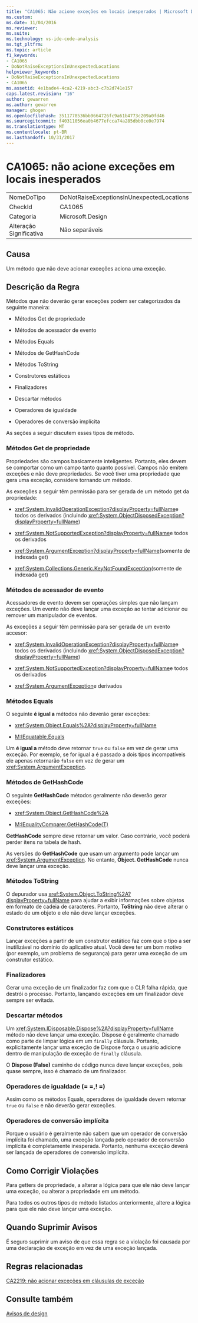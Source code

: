 ```yaml
---
title: "CA1065: Não acione exceções em locais inesperados | Microsoft Docs"
ms.custom: 
ms.date: 11/04/2016
ms.reviewer: 
ms.suite: 
ms.technology: vs-ide-code-analysis
ms.tgt_pltfrm: 
ms.topic: article
f1_keywords:
- CA1065
- DoNotRaiseExceptionsInUnexpectedLocations
helpviewer_keywords:
- DoNotRaiseExceptionsInUnexpectedLocations
- CA1065
ms.assetid: 4e1bade4-4ca2-4219-abc3-c7b2d741e157
caps.latest.revision: "16"
author: gewarren
ms.author: gewarren
manager: ghogen
ms.openlocfilehash: 3511778536bb9664726fc9a61b4773c209a0fd46
ms.sourcegitcommit: f40311056ea0b4677efcca74a285dbb0ce0e7974
ms.translationtype: MT
ms.contentlocale: pt-BR
ms.lasthandoff: 10/31/2017
---
```

# <a name="ca1065-do-not-raise-exceptions-in-unexpected-locations"></a>CA1065: não acione exceções em locais inesperados
|||  
|-|-|  
|NomeDoTipo|DoNotRaiseExceptionsInUnexpectedLocations|  
|CheckId|CA1065|  
|Categoria|Microsoft.Design|  
|Alteração Significativa|Não separáveis|  
  
## <a name="cause"></a>Causa  
 Um método que não deve acionar exceções aciona uma exceção.  
  
## <a name="rule-description"></a>Descrição da Regra  
 Métodos que não deverão gerar exceções podem ser categorizados da seguinte maneira:  
  
-   Métodos Get de propriedade  
  
-   Métodos de acessador de evento  
  
-   Métodos Equals  
  
-   Métodos de GetHashCode  
  
-   Métodos ToString  
  
-   Construtores estáticos  
  
-   Finalizadores  
  
-   Descartar métodos  
  
-   Operadores de igualdade  
  
-   Operadores de conversão implícita  
  
 As seções a seguir discutem esses tipos de método.  
  
### <a name="property-get-methods"></a>Métodos Get de propriedade  
 Propriedades são campos basicamente inteligentes. Portanto, eles devem se comportar como um campo tanto quanto possível. Campos não emitem exceções e não deve propriedades. Se você tiver uma propriedade que gera uma exceção, considere tornando um método.  
  
 As exceções a seguir têm permissão para ser gerada de um método get da propriedade:  
  
-   <xref:System.InvalidOperationException?displayProperty=fullName>e todos os derivados (incluindo <xref:System.ObjectDisposedException?displayProperty=fullName>)  
  
-   <xref:System.NotSupportedException?displayProperty=fullName>e todos os derivados  
  
-   <xref:System.ArgumentException?displayProperty=fullName>(somente de indexada get)  
  
-   <xref:System.Collections.Generic.KeyNotFoundException>(somente de indexada get)  
  
### <a name="event-accessor-methods"></a>Métodos de acessador de evento  
 Acessadores de evento devem ser operações simples que não lançam exceções. Um evento não deve lançar uma exceção ao tentar adicionar ou remover um manipulador de eventos.  
  
 As exceções a seguir têm permissão para ser gerada de um evento accesor:  
  
-   <xref:System.InvalidOperationException?displayProperty=fullName>e todos os derivados (incluindo <xref:System.ObjectDisposedException?displayProperty=fullName>)  
  
-   <xref:System.NotSupportedException?displayProperty=fullName>e todos os derivados  
  
-   <xref:System.ArgumentException>e derivados  
  
### <a name="equals-methods"></a>Métodos Equals  
 O seguinte **é igual a** métodos não deverão gerar exceções:  
  
-   <xref:System.Object.Equals%2A?displayProperty=fullName>  
  
-   [M:IEquatable.Equals](http://go.microsoft.com/fwlink/?LinkId=113472)  
  
 Um **é igual a** método deve retornar `true` ou `false` em vez de gerar uma exceção. Por exemplo, se for igual a é passado a dois tipos incompatíveis ele apenas retornarão `false` em vez de gerar um <xref:System.ArgumentException>.  
  
### <a name="gethashcode-methods"></a>Métodos de GetHashCode  
 O seguinte **GetHashCode** métodos geralmente não deverão gerar exceções:  
  
-   <xref:System.Object.GetHashCode%2A>  
  
-   [M:IEqualityComparer.GetHashCode(T)](http://go.microsoft.com/fwlink/?LinkId=113477)  
  
 **GetHashCode** sempre deve retornar um valor. Caso contrário, você poderá perder itens na tabela de hash.  
  
 As versões do **GetHashCode** que usam um argumento pode lançar um <xref:System.ArgumentException>. No entanto, **Object. GetHashCode** nunca deve lançar uma exceção.  
  
### <a name="tostring-methods"></a>Métodos ToString  
 O depurador usa <xref:System.Object.ToString%2A?displayProperty=fullName> para ajudar a exibir informações sobre objetos em formato de cadeia de caracteres. Portanto, **ToString** não deve alterar o estado de um objeto e ele não deve lançar exceções.  
  
### <a name="static-constructors"></a>Construtores estáticos  
 Lançar exceções a partir de um construtor estático faz com que o tipo a ser inutilizável no domínio do aplicativo atual. Você deve ter um bom motivo (por exemplo, um problema de segurança) para gerar uma exceção de um construtor estático.  
  
### <a name="finalizers"></a>Finalizadores  
 Gerar uma exceção de um finalizador faz com que o CLR falha rápida, que destrói o processo. Portanto, lançando exceções em um finalizador deve sempre ser evitada.  
  
### <a name="dispose-methods"></a>Descartar métodos  
 Um <xref:System.IDisposable.Dispose%2A?displayProperty=fullName> método não deve lançar uma exceção. Dispose é geralmente chamado como parte de limpar lógica em um `finally` cláusula. Portanto, explicitamente lançar uma exceção de Dispose força o usuário adicione dentro de manipulação de exceção de `finally` cláusula.  
  
 O **Dispose (False)** caminho de código nunca deve lançar exceções, pois quase sempre, isso é chamado de um finalizador.  
  
### <a name="equality-operators--"></a>Operadores de igualdade (= =,! =)  
 Assim como os métodos Equals, operadores de igualdade devem retornar `true` ou `false` e não deverão gerar exceções.  
  
### <a name="implicit-cast-operators"></a>Operadores de conversão implícita  
 Porque o usuário é geralmente não sabem que um operador de conversão implícita foi chamado, uma exceção lançada pelo operador de conversão implícita é completamente inesperada. Portanto, nenhuma exceção deverá ser lançada de operadores de conversão implícita.  
  
## <a name="how-to-fix-violations"></a>Como Corrigir Violações  
 Para getters de propriedade, a alterar a lógica para que ele não deve lançar uma exceção, ou alterar a propriedade em um método.  
  
 Para todos os outros tipos de método listados anteriormente, altere a lógica para que ele não deve lançar uma exceção.  
  
## <a name="when-to-suppress-warnings"></a>Quando Suprimir Avisos  
 É seguro suprimir um aviso de que essa regra se a violação foi causada por uma declaração de exceção em vez de uma exceção lançada.  
  
## <a name="related-rules"></a>Regras relacionadas  
 [CA2219: não acionar exceções em cláusulas de exceção](../code-quality/ca2219-do-not-raise-exceptions-in-exception-clauses.md)  
  
## <a name="see-also"></a>Consulte também  
 [Avisos de design](../code-quality/design-warnings.md)